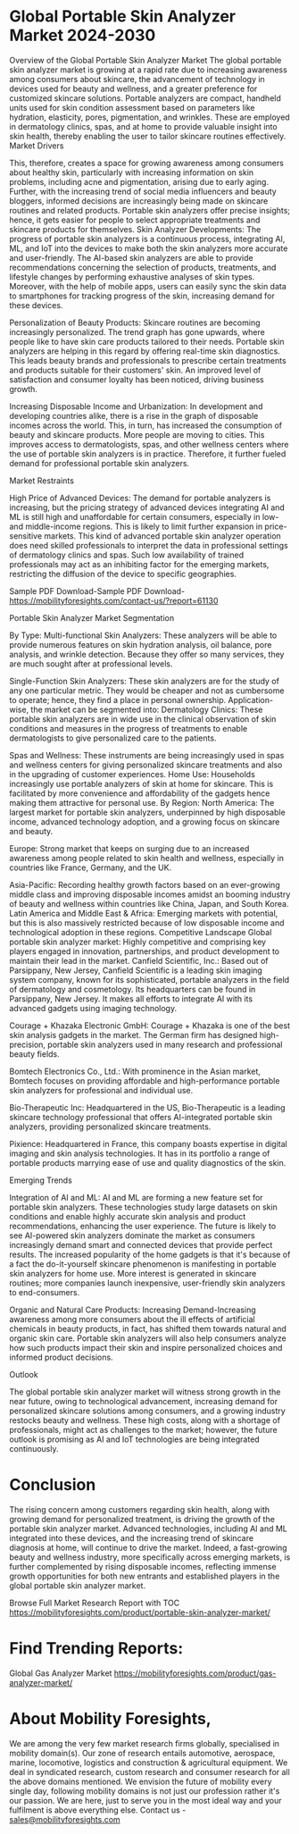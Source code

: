 # Global Portable Skin Analyzer Market 2024-2030
Overview of the Global Portable Skin Analyzer Market
The global portable skin analyzer market is growing at a rapid rate due to increasing awareness among consumers about skincare, the advancement of technology in devices used for beauty and wellness, and a greater preference for customized skincare solutions. Portable analyzers are compact, handheld units used for skin condition assessment based on parameters like hydration, elasticity, pores, pigmentation, and wrinkles. These are employed in dermatology clinics, spas, and at home to provide valuable insight into skin health, thereby enabling the user to tailor skincare routines effectively.
Market Drivers

This, therefore, creates a space for growing awareness among consumers about healthy skin, particularly with increasing information on skin problems, including acne and pigmentation, arising due to early aging. Further, with the increasing trend of social media influencers and beauty bloggers, informed decisions are increasingly being made on skincare routines and related products. Portable skin analyzers offer precise insights; hence, it gets easier for people to select appropriate treatments and skincare products for themselves.
Skin Analyzer Developments: The progress of portable skin analyzers is a continuous process, integrating AI, ML, and IoT into the devices to make both the skin analyzers more accurate and user-friendly. The AI-based skin analyzers are able to provide recommendations concerning the selection of products, treatments, and lifestyle changes by performing exhaustive analyses of skin types. Moreover, with the help of mobile apps, users can easily sync the skin data to smartphones for tracking progress of the skin, increasing demand for these devices.

Personalization of Beauty Products: Skincare routines are becoming increasingly personalized. The trend graph has gone upwards, where people like to have skin care products tailored to their needs. Portable skin analyzers are helping in this regard by offering real-time skin diagnostics. This leads beauty brands and professionals to prescribe certain treatments and products suitable for their customers' skin. An improved level of satisfaction and consumer loyalty has been noticed, driving business growth.

Increasing Disposable Income and Urbanization: In development and developing countries alike, there is a rise in the graph of disposable incomes across the world. This, in turn, has increased the consumption of beauty and skincare products. More people are moving to cities. This improves access to dermatologists, spas, and other wellness centers where the use of portable skin analyzers is in practice. Therefore, it further fueled demand for professional portable skin analyzers.

Market Restraints

High Price of Advanced Devices: The demand for portable analyzers is increasing, but the pricing strategy of advanced devices integrating AI and ML is still high and unaffordable for certain consumers, especially in low- and middle-income regions. This is likely to limit further expansion in price-sensitive markets.
This kind of advanced portable skin analyzer operation does need skilled professionals to interpret the data in professional settings of dermatology clinics and spas. Such low availability of trained professionals may act as an inhibiting factor for the emerging markets, restricting the diffusion of the device to specific geographies.

Sample PDF Download-Sample PDF Download- https://mobilityforesights.com/contact-us/?report=61130


Portable Skin Analyzer Market Segmentation

By Type:
Multi-functional Skin Analyzers: These analyzers will be able to provide numerous features on skin hydration analysis, oil balance, pore analysis, and wrinkle detection. Because they offer so many services, they are much sought after at professional levels.

Single-Function Skin Analyzers: These skin analyzers are for the study of any one particular metric. They would be cheaper and not as cumbersome to operate; hence, they find a place in personal ownership.
Application-wise, the market can be segmented into:
Dermatology Clinics: These portable skin analyzers are in wide use in the clinical observation of skin conditions and measures in the progress of treatments to enable dermatologists to give personalized care to the patients.

Spas and Wellness: These instruments are being increasingly used in spas and wellness centers for giving personalized skincare treatments and also in the upgrading of customer experiences.
Home Use: Households increasingly use portable analyzers of skin at home for skincare. This is facilitated by more convenience and affordability of the gadgets hence making them attractive for personal use.
By Region:
North America: The largest market for portable skin analyzers, underpinned by high disposable income, advanced technology adoption, and a growing focus on skincare and beauty.

Europe: Strong market that keeps on surging due to an increased awareness among people related to skin health and wellness, especially in countries like France, Germany, and the UK.

Asia-Pacific: Recording healthy growth factors based on an ever-growing middle class and improving disposable incomes amidst an booming industry of beauty and wellness within countries like China, Japan, and South Korea.
Latin America and Middle East & Africa: Emerging markets with potential, but this is also massively restricted because of low disposable income and technological adoption in these regions. Competitive Landscape Global portable skin analyzer market: Highly competitive and comprising key players engaged in innovation, partnerships, and product development to maintain their lead in the market.
Canfield Scientific, Inc.: Based out of Parsippany, New Jersey, Canfield Scientific is a leading skin imaging system company, known for its sophisticated, portable analyzers in the field of dermatology and cosmetology. Its headquarters can be found in Parsippany, New Jersey. It makes all efforts to integrate AI with its advanced gadgets using imaging technology.

Courage + Khazaka Electronic GmbH: Courage + Khazaka is one of the best skin analysis gadgets in the market. The German firm has designed high-precision, portable skin analyzers used in many research and professional beauty fields.

Bomtech Electronics Co., Ltd.: With prominence in the Asian market, Bomtech focuses on providing affordable and high-performance portable skin analyzers for professional and individual use.

Bio-Therapeutic Inc: Headquartered in the US, Bio-Therapeutic is a leading skincare technology professional that offers AI-integrated portable skin analyzers, providing personalized skincare treatments.

Pixience: Headquartered in France, this company boasts expertise in digital imaging and skin analysis technologies. It has in its portfolio a range of portable products marrying ease of use and quality diagnostics of the skin.

Emerging Trends

Integration of AI and ML: AI and ML are forming a new feature set for portable skin analyzers. These technologies study large datasets on skin conditions and enable highly accurate skin analysis and product recommendations, enhancing the user experience. The future is likely to see AI-powered skin analyzers dominate the market as consumers increasingly demand smart and connected devices that provide perfect results.
The increased popularity of the home gadgets is that it's because of a fact the do-it-yourself skincare phenomenon is manifesting in portable skin analyzers for home use. More interest is generated in skincare routines; more companies launch inexpensive, user-friendly skin analyzers to end-consumers.

Organic and Natural Care Products: Increasing Demand-Increasing awareness among more consumers about the ill effects of artificial chemicals in beauty products, in fact, has shifted them towards natural and organic skin care. Portable skin analyzers will also help consumers analyze how such products impact their skin and inspire personalized choices and informed product decisions.

Outlook

The global portable skin analyzer market will witness strong growth in the near future, owing to technological advancement, increasing demand for personalized skincare solutions among consumers, and a growing industry restocks beauty and wellness. These high costs, along with a shortage of professionals, might act as challenges to the market; however, the future outlook is promising as AI and IoT technologies are being integrated continuously.

# Conclusion

The rising concern among customers regarding skin health, along with growing demand for personalized treatment, is driving the growth of the portable skin analyzer market. Advanced technologies, including AI and ML integrated into these devices, and the increasing trend of skincare diagnosis at home, will continue to drive the market. Indeed, a fast-growing beauty and wellness industry, more specifically across emerging markets, is further complemented by rising disposable incomes, reflecting immense growth opportunities for both new entrants and established players in the global portable skin analyzer market.



Browse Full Market Research Report with TOC
https://mobilityforesights.com/product/portable-skin-analyzer-market/



# Find Trending Reports:
Global Gas Analyzer Market
https://mobilityforesights.com/product/gas-analyzer-market/




# About Mobility Foresights,
We are among the very few market research firms globally, specialised in mobility domain(s). Our zone of research entails automotive, aerospace, marine, locomotive, logistics and construction & agricultural equipment. We deal in syndicated research, custom research and consumer research for all the above domains mentioned.
We envision the future of mobility every single day, following mobility domains is not just our profession rather it's our passion. We are here, just to serve you in the most ideal way and your fulfilment is above everything else. Contact us -  sales@mobilityforesights.com 




